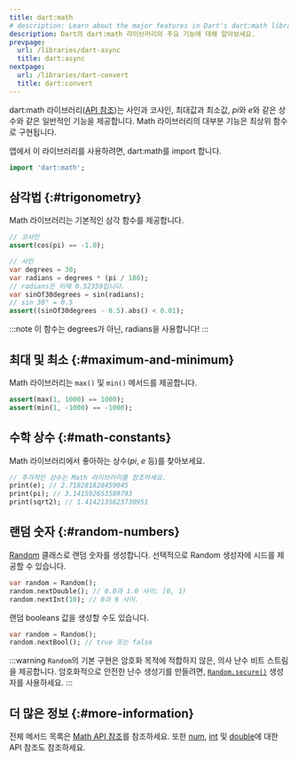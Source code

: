 ```yaml
---
title: dart:math
# description: Learn about the major features in Dart's dart:math library.
description: Dart의 dart:math 라이브러리의 주요 기능에 대해 알아보세요.
prevpage:
  url: /libraries/dart-async
  title: dart:async
nextpage:
  url: /libraries/dart-convert
  title: dart:convert
---
```


<?code-excerpt replace="/ *\/\/\s+ignore_for_file:[^\n]+\n//g; /(^|\n) *\/\/\s+ignore:[^\n]+\n/$1/g; /(\n[^\n]+) *\/\/\s+ignore:[^\n]+\n/$1\n/g"?>
<?code-excerpt plaster="none"?>

dart:math 라이브러리([API 참조][dart:math])는 
사인과 코사인, 최대값과 최소값, *pi*와 *e*와 같은 상수와 같은 일반적인 기능을 제공합니다. 
Math 라이브러리의 대부분 기능은 최상위 함수로 구현됩니다.

앱에서 이 라이브러리를 사용하려면, dart:math를 import 합니다.

<?code-excerpt "misc/test/library_tour/math_test.dart (import)"?>
```dart
import 'dart:math';
```


## 삼각법 {:#trigonometry}

Math 라이브러리는 기본적인 삼각 함수를 제공합니다.

<?code-excerpt "misc/test/library_tour/math_test.dart (trig)"?>
```dart
// 코사인
assert(cos(pi) == -1.0);

// 사인
var degrees = 30;
var radians = degrees * (pi / 180);
// radians은 이제 0.52359입니다.
var sinOf30degrees = sin(radians);
// sin 30° = 0.5
assert((sinOf30degrees - 0.5).abs() < 0.01);
```

:::note
이 함수는 degrees가 아닌, radians을 사용합니다!
:::


## 최대 및 최소 {:#maximum-and-minimum}

Math 라이브러리는 `max()` 및 `min()` 메서드를 제공합니다.

<?code-excerpt "misc/test/library_tour/math_test.dart (min-max)"?>
```dart
assert(max(1, 1000) == 1000);
assert(min(1, -1000) == -1000);
```


## 수학 상수 {:#math-constants}

Math 라이브러리에서 좋아하는 상수(*pi*, *e* 등)를 찾아보세요.

<?code-excerpt "misc/test/library_tour/math_test.dart (constants)"?>
```dart
// 추가적인 상수는 Math 라이브러리를 참조하세요.
print(e); // 2.718281828459045
print(pi); // 3.141592653589793
print(sqrt2); // 1.4142135623730951
```


## 랜덤 숫자 {:#random-numbers}

[Random][] 클래스로 랜덤 숫자를 생성합니다. 
선택적으로 Random 생성자에 시드를 제공할 수 있습니다.

<?code-excerpt "misc/test/library_tour/math_test.dart (random)"?>
```dart
var random = Random();
random.nextDouble(); // 0.0과 1.0 사이: [0, 1)
random.nextInt(10); // 0과 9 사이.
```

랜덤 booleans 값을 생성할 수도 있습니다.

<?code-excerpt "misc/test/library_tour/math_test.dart (random-bool)"?>
```dart
var random = Random();
random.nextBool(); // true 또는 false
```

:::warning
`Random`의 기본 구현은 암호화 목적에 적합하지 않은, 의사 난수 비트 스트림을 제공합니다. 
암호화적으로 안전한 난수 생성기를 만들려면, 
[`Random.secure()`][] 생성자를 사용하세요.
:::

## 더 많은 정보 {:#more-information}

전체 메서드 목록은 [Math API 참조][dart:math]를 참조하세요.
또한 [num][], [int][] 및 [double][]에 대한 API 참조도 참조하세요.

[Random]: {{site.dart-api}}/{{site.sdkInfo.channel}}/dart-math/Random-class.html
[`Random.secure()`]: {{site.dart-api}}/{{site.sdkInfo.channel}}/dart-math/Random/Random.secure.html
[dart:math]: {{site.dart-api}}/{{site.sdkInfo.channel}}/dart-math/dart-math-library.html
[double]: {{site.dart-api}}/{{site.sdkInfo.channel}}/dart-core/double-class.html
[int]: {{site.dart-api}}/{{site.sdkInfo.channel}}/dart-core/int-class.html
[num]: {{site.dart-api}}/{{site.sdkInfo.channel}}/dart-core/num-class.html
